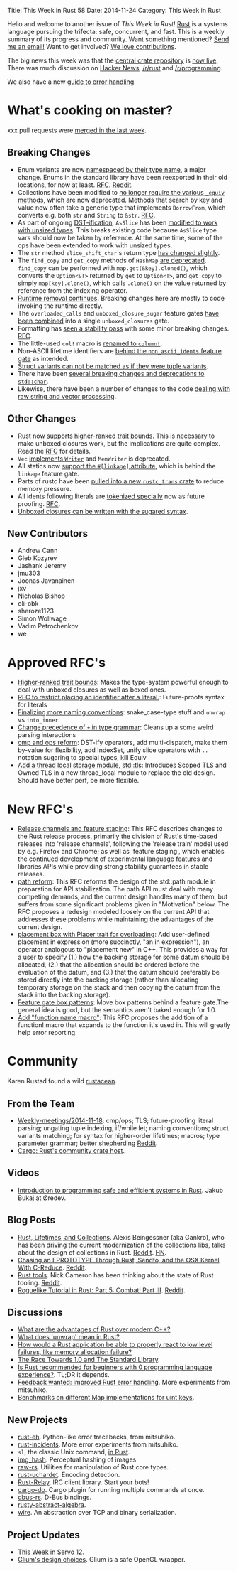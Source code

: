 Title: This Week in Rust 58
Date: 2014-11-24
Category: This Week in Rust

Hello and welcome to another issue of *This Week in Rust*!
[Rust](http://rust-lang.org) is a systems language pursuing the trifecta:
safe, concurrent, and fast. This is a weekly summary of its progress and
community. Want something mentioned? [Send me an
email!](mailto:corey@octayn.net?subject=This%20Week%20in%20Rust%20Suggestion)
Want to get involved? [We love
contributions](https://github.com/mozilla/rust/wiki/Note-guide-for-new-contributors).

The big news this week was that the [central crate
repository][crates.io] is [now live][crates.io-blog].  There was much
discussion on [Hacker News][crates.io-hn], [/r/rust][crates.io-reddit1] and
[/r/programming][crates.io-reddit2].

[crates.io]: https://crates.io/
[crates.io-blog]: http://blog.rust-lang.org/2014/11/20/Cargo.html
[crates.io-hn]: http://news.ycombinator.com/item?id=8637493
[crates.io-reddit1]: https://www.reddit.com/r/rust/comments/2mwice/cratesio_has_shipped/
[crates.io-reddit2]: https://www.reddit.com/r/programming/comments/2mwidh/rusts_central_package_repository_is_up/

We also have a new [guide to error handling][error].

[error]: http://doc.rust-lang.org/guide-error-handling.html

# What's cooking on master?

xxx pull requests were [merged in the last week][1].

[1]: https://github.com/rust-lang/rust/pulls?q=is%3Apr+is%3Amerged+updated%3A2014-11-17..2014-11-23

## Breaking Changes

* Enum variants are now [namespaced by their type name][enumns], a
  major change. Enums in the standard library have been reexported in
  their old locations, for now at
  least. [RFC][enumns-rfc]. [Reddit][enumns-reddit].
* Collections have been modified to [no longer require the various
  `_equiv` methods][borrow], which are now deprecated.  Methods that
  search by key and value now often take a generic type that
  implements `BorrowFrom`, which converts e.g. both `str` and `String`
  to `&str`. [RFC][borrow-rfc].
* As part of ongoing [DST-ification][dst], `AsSlice` has been
  [modified to work with unsized types][unsized-asslice]. This breaks
  existing code because `AsSlice` type vars should now be taken by
  reference. At the same time, some of the ops have been extended to
  work with unsized types.
* The `str` method `slice_shift_char`'s return type [has changed
  slightly][slice_shift_char].
* The `find_copy` and `get_copy` methods of `HashMap` [are
  deprecated][cloned].  `find_copy` can be performed with
  `map.get(&key).cloned()`, which converts the `Option<&T>` returned
  by `get` to `Option<T>`, and `get_copy` to simply
  `map[key].clone()`, which calls `.clone()` on the value returned by
  reference from the indexing operator.
* [Runtime removal continues][rt]. Breaking changes here are mostly
  to code invoking the runtime directly.
* The `overloaded_calls` and `unboxed_closure_sugar` feature gates
  [have been combined][gates] into a single `unboxed_closures` gate.
* Formatting has [seen a stability pass][fmt] with some minor breaking
  changes. [RFC][fmt-rfc].
* The little-used `col!` macro is [renamed to `column!`][column].
* Non-ASCII lifetime identifiers are [behind the `non_ascii_idents`
  feature gate][ascii] as intended.
* [Struct variants can not be matched as if they were tuple
  variants][varmatch].
* There have been [several breaking changes and deprecations to
  `std::char`][stdchar].
* Likewise, there have been a number of changes to the code
  [dealing with raw string and vector processing][raw].

[enumns]: https://github.com/rust-lang/rust/pull/18973
[enumns-rfc]: https://github.com/rust-lang/rfcs/blob/master/text/0390-enum-namespacing.md
[enumns-reddit]: https://www.reddit.com/r/rust/comments/2ml4oo/switch_to_purely_namespaced_enums/
[dst]: http://smallcultfollowing.com/babysteps/blog/2014/01/05/dst-take-5/
[unsized-asslice]: https://github.com/rust-lang/rust/pull/18638
[slice_shift_char]: https://github.com/rust-lang/rust/pull/18911
[cloned]: https://github.com/rust-lang/rust/pull/18914
[rt]: https://github.com/rust-lang/rust/pull/18967
[gates]: https://github.com/rust-lang/rust/pull/18993
[fmt]: https://github.com/rust-lang/rust/pull/19040
[fmt-rfc]: https://github.com/rust-lang/rfcs/blob/master/text/0380-stabilize-std-fmt.md
[column]: https://github.com/rust-lang/rust/pull/19071
[ascii]: https://github.com/rust-lang/rust/pull/19073
[varmatch]: https://github.com/rust-lang/rust/pull/19087
[stdchar]: https://github.com/rust-lang/rust/pull/18603
[borrow]: https://github.com/rust-lang/rust/pull/18910
[borrow-rfc]: https://github.com/rust-lang/rfcs/blob/master/text/0235-collections-conventions.md
[raw]: https://github.com/rust-lang/rust/pull/19152

## Other Changes

* Rust now [supports higher-ranked trait bounds][hrtb]. This is
  necessary to make unboxed closures work, but the implications are
  quite complex. Read the [RFC][hrtb-rfc] for details.
* `Vec` [implements `Writer`][vec-writer] and `MemWriter` is deprecated.
* All statics now [support the `#[linkage]` attribute][linkage], which
  is behind the `linkage` feature gate.
* Parts of rustc have been [pulled into a new `rustc_trans`
  crate][rustc_trans] to reduce memory pressure.
* All idents following literals are [tokenized specially][litid] now
  as future proofing. [RFC][litid-rfc].
* [Unboxed closures can be written with the sugared syntax][sugar].

[hrtb]: https://github.com/rust-lang/rust/pull/18993
[hrtb-rfc]: https://github.com/rust-lang/rfcs/blob/master/text/0387-higher-ranked-trait-bounds.md
[vec-writer]: https://github.com/rust-lang/rust/pull/18885
[linkage]: https://github.com/rust-lang/rust/pull/18890
[rustc_trans]: https://github.com/rust-lang/rust/pull/19070
[litid]: https://github.com/rust-lang/rust/pull/19103
[litid-rfc]: https://github.com/rust-lang/rfcs/blob/master/text/0463-future-proof-literal-suffixes.md
[sugar]: https://github.com/rust-lang/rust/pull/19113

## New Contributors

* Andrew Cann
* Gleb Kozyrev
* Jashank Jeremy
* jmu303
* Joonas Javanainen
* jxv
* Nicholas Bishop
* oli-obk
* sheroze1123
* Simon Wollwage
* Vadim Petrochenkov
* we

# Approved RFC's

* [Higher-ranked trait bounds][rfc387]: Makes the type-system powerful enough to deal with
unboxed closures as well as boxed ones.
* [RFC to restrict placing an identifier after a literal.][rfc463]: Future-proofs syntax for literals
* [Finalizing more naming conventions][rfc430]: snake_case-type stuff and `unwrap` vs `into_inner`
* [Change precedence of `+` in type grammar][rfc438]: Cleans up a some weird parsing interactions
* [cmp and ops reform][rfc439]: DST-ify operators, add multi-dispatch, make them by-value for
flexibility, add IndexSet, unify slice operators with `..` notation sugaring to special types,
kill Equiv
* [Add a thread local storage module, std::tls][rfc461]: Introduces Scoped TLS and Owned TLS in a
new thread_local module to replace the old design. Should have better perf, be more flexible.

[rfc387]: https://github.com/rust-lang/rfcs/pull/387
[rfc463]: https://github.com/rust-lang/rfcs/pull/463
[rfc430]: https://github.com/rust-lang/rfcs/pull/430
[rfc438]: https://github.com/rust-lang/rfcs/pull/438
[rfc439]: https://github.com/rust-lang/rfcs/pull/439
[rfc461]: https://github.com/rust-lang/rfcs/pull/461


# New RFC's

* [Release channels and feature staging][rfc475]: This RFC describes changes to the Rust release
process, primarily the division of Rust's time-based releases into 'release channels', following
the 'release train' model used by e.g. Firefox and Chrome; as well as 'feature staging', which
enables the continued development of experimental language features and libraries APIs while
providing strong stability guarantees in stable releases.
* [path reform][rfc474]: This RFC reforms the design of the std::path module in preparation for API
stabilization. The path API must deal with many competing demands, and the
current design handles many of them, but suffers from some significant problems
given in "Motivation" below. The RFC proposes a redesign modeled loosely on the
current API that addresses these problems while maintaining the advantages of
the current design.
* [placement box with Placer trait for overloading][rfc470]: Add user-defined placement in
expression (more succinctly, "an in expression"), an operator analogous to "placement new"
in C++. This provides a way for a user to specify (1.) how the backing storage for some
datum should be allocated, (2.) that the allocation should be ordered before the evaluation
of the datum, and (3.) that the datum should preferably be stored directly into the backing
storage (rather than allocating temporary storage on the stack and then copying the datum
from the stack into the backing storage).
* [Feature gate box patterns][rfc469]: Move box patterns behind a feature gate.The general idea is
good, but the semantics aren't baked enough for 1.0.
* [Add "function name macro"][rfc466]: This RFC proposes the addition of a function! macro that
expands to the function it's used in. This will greatly help error reporting.

[rfc474]: https://github.com/rust-lang/rfcs/pull/474
[rfc475]: https://github.com/rust-lang/rfcs/pull/475
[rfc470]: https://github.com/rust-lang/rfcs/pull/470
[rfc469]: https://github.com/rust-lang/rfcs/pull/469
[rfc466]: https://github.com/rust-lang/rfcs/pull/466

# Community

Karen Rustad found a wild [rustacean](https://twitter.com/whoisaldeka/status/535679593353854976).

## From the Team

* [Weekly-meetings/2014-11-18][mtg]: cmp/ops; TLS; future-proofing
  literal parsing; ungating tuple indexing, if/while let; naming
  conventions; struct variants matching; for syntax for higher-order
  lifetimes; macros; type parameter grammar; better shepherding
  [Reddit][mtg-reddit].
* [Cargo: Rust's community crate host][cargo].

[mtg]: https://github.com/rust-lang/meeting-minutes/blob/master/weekly-meetings/2014-11-18.md
[mtg-reddit]: https://www.reddit.com/r/rust/comments/2mwdhn/weekly_meeting_20141118/
[cargo]: http://blog.rust-lang.org/2014/11/20/Cargo.html

## Videos

* [Introduction to programming safe and efficient systems in Rust][vid]. Jakub Bukaj at Øredev.

[vid]: http://vimeo.com/111852387

## Blog Posts

* [Rust, Lifetimes, and Collections][coll]. Alexis Beingessner (aka
  Gankro), who has been driving the current modernization of the
  collections libs, talks about the design of collections in
  Rust. [Reddit][coll-reddit]. [HN][coll-hn].
* [Chasing an EPROTOTYPE Through Rust, Sendto, and the OSX Kernel With
  C-Reduce][erickt]. [Reddit][erickt-reddit].
* [Rust tools][tools]. Nick Cameron has been thinking about the state
  of Rust tooling. [Reddit][tools-reddit].
* [Roguelike Tutorial in Rust: Part 5: Combat! Part III][rogue]. [Reddit][rogue-reddit].

[coll]: http://cglab.ca/~abeinges/blah/rust-lifetimes-and-collections/
[coll-hn]: http://news.ycombinator.com/item?id=8629789
[coll-reddit]: https://www.reddit.com/r/rust/comments/2mqwdm/rust_lifetimes_and_collections/
[erickt]: https://erickt.github.io/blog/2014/11/19/adventures-in-debugging-a-potential-osx-kernel-bug/
[erickt-reddit]: https://www.reddit.com/r/rust/comments/2mslk8/chasing_an_eprototype_through_rust_sendto_and_the/
[tools]: https://gist.github.com/nick29581/a3bbf6dd1b14ce57f18c
[tools-reddit]: https://www.reddit.com/r/rust/comments/2mqkwk/rust_tools/
[rogue]: http://jaredonline.svbtle.com/roguelike-tutorial-in-rust-part-5
[rogue-reddit]: https://www.reddit.com/r/rust/comments/2mlq0h/roguelike_tutorial_in_rust_part_5_combat_part_iii/

## Discussions

* [What are the advantages of Rust over modern C++?][c++]
* [What does 'unwrap' mean in Rust?][unwrap]
* [How would a Rust application be able to properly react to low level failures, like memory allocation failure?][ll]
* [The Race Towards 1.0 and The Standard Library][race].
* [Is Rust recommended for beginners with 0 programming language experience?][newb]. TL;DR it depends.
* [Feedback wanted: improved Rust error handling][err]. More experiments from mitsuhiko.
* [Benchmarks on different Map implementations for uint keys][bench].

[c++]: https://www.reddit.com/r/rust/comments/2mwpie/what_are_the_advantages_of_rust_over_modern_c/
[unwrap]: https://www.reddit.com/r/rust/comments/2mw2ns/what_does_unwrap_mean_in_rust/
[ll]: https://www.reddit.com/r/rust/comments/2mthq2/how_would_a_rust_application_be_able_to_properly/
[race]: https://www.reddit.com/r/rust/comments/2mo0zb/the_race_towards_10_and_the_standard_library/
[newb]: https://www.reddit.com/r/rust/comments/2mlq18/is_rust_recommended_for_beginners_with_0/
[err]: https://www.reddit.com/r/rust/comments/2n6mpm/feedback_wanted_improved_rust_error_handling/
[bench]: https://www.reddit.com/r/rust/comments/2n2v3l/benchmarks_on_different_map_implementations_for/

## New Projects

* [rust-eh]. Python-like error tracebacks, from mitsuhiko.
* [rust-incidents]. More error experiments from mitsuhiko.
* `sl`, the classic Unix command, [in Rust][sl].
* [img_hash]. Perceptual hashing of images.
* [raw-rs]. Utilities for manipulation of Rust core types.
* [rust-uchardet]. Encoding detection.
* [Rust-Relay]. IRC client library. Start your bots!
* [cargo-do]. Cargo plugin for running multiple commands at once.
* [dbus-rs]. D-Bus bindings.
* [rusty-abstract-algebra].
* [wire]. An abstraction over TCP and binary serialization.

[rust-eh]: https://www.reddit.com/r/rust/comments/2mjqzi/rusteh_python_like_error_tracebacks_for_rust/
[rust-incidents]: https://www.reddit.com/r/rust/comments/2n6mpm/feedback_wanted_improved_rust_error_handling/
[sl]: https://www.reddit.com/r/rust/comments/2mrep5/sl1_reimplementation_in_rust/
[img_hash]: https://www.reddit.com/r/rust/comments/2mq3dg/img_hash_a_simple_rust_library_for_performing/
[raw-rs]: https://www.reddit.com/r/rust/comments/2mp0il/rawrs_utilities_for_unsafe_manipulation_of_core/
[rust-uchardet]: https://www.reddit.com/r/rust/comments/2mpedc/rustuchardet_encoding_detection_wrapper_using_ffi/
[Rust-Relay]: https://www.reddit.com/r/rust/comments/2miyr2/rustrelay_an_ircv3_client_library_looking_for/
[cargo-do]: https://www.reddit.com/r/rust/comments/2mwzah/cargo_subcommand_plugin_to_run_multiple_commands/
[dbus-rs]: https://www.reddit.com/r/rust/comments/2n5un5/dbus_bindings_for_rust/
[rusty-abstract-algebra]: https://www.reddit.com/r/rust/comments/2n6ixn/abstract_algebra_traits_escaping_the_paramter_hell/
[wire]: https://www.reddit.com/r/rust_gamedev/comments/2n5749/wire_an_abstraction_over_tcp_and_binary/

## Project Updates

* [This Week in Servo 12][twis].
* [Glium's design choices][glium]. Glium is a safe OpenGL wrapper.

[twis]: http://blog.servo.org/2014/11/18/twis-12/
[glium]: https://www.reddit.com/r/rust_gamedev/comments/2mkbs9/gliums_design_choices/

